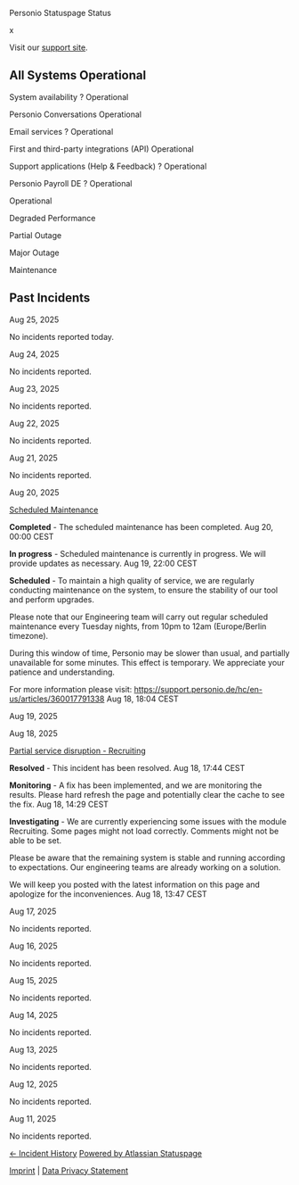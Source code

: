 Personio Statuspage Status

[](https://www.personio.de/)

[](https://status.personio.de/#)

[](https://status.personio.de/#updates-dropdown-support)  x

 Visit our [support site](https://support.personio.de/hc/en-us).

 All Systems Operational
----------

 System availability ?  Operational

 Personio Conversations  Operational

 Email services ?  Operational

 First and third-party integrations (API)  Operational

 Support applications (Help & Feedback) ?  Operational

 Personio Payroll DE ?  Operational

 Operational

 Degraded Performance

 Partial Outage

 Major Outage

 Maintenance

Past Incidents
----------

Aug 25, 2025

No incidents reported today.

Aug 24, 2025

No incidents reported.

Aug 23, 2025

No incidents reported.

Aug 22, 2025

No incidents reported.

Aug 21, 2025

No incidents reported.

Aug 20, 2025

[Scheduled Maintenance](https://status.personio.de/incidents/tg4jdwzw6rkc)

**Completed** - The scheduled maintenance has been completed.
 Aug 20, 00:00 CEST

**In progress** - Scheduled maintenance is currently in progress. We will provide updates as necessary.
 Aug 19, 22:00 CEST

**Scheduled** - To maintain a high quality of service, we are regularly conducting maintenance on the system, to ensure the stability of our tool and perform upgrades.

Please note that our Engineering team will carry out regular scheduled maintenance every Tuesday nights, from 10pm to 12am (Europe/Berlin timezone).

During this window of time, Personio may be slower than usual, and partially unavailable for some minutes. This effect is temporary. We appreciate your patience and understanding.

For more information please visit: <https://support.personio.de/hc/en-us/articles/360017791338>
 Aug 18, 18:04 CEST

Aug 19, 2025

Aug 18, 2025

[Partial service disruption - Recruiting](https://status.personio.de/incidents/7l5xpp9h70v0)

**Resolved** - This incident has been resolved.
 Aug 18, 17:44 CEST

**Monitoring** - A fix has been implemented, and we are monitoring the results. Please hard refresh the page and potentially clear the cache to see the fix.
 Aug 18, 14:29 CEST

**Investigating** - We are currently experiencing some issues with the module Recruiting. Some pages might not load correctly. Comments might not be able to be set.

Please be aware that the remaining system is stable and running according to expectations. Our engineering teams are already working on a solution.

We will keep you posted with the latest information on this page and apologize for the inconveniences.
 Aug 18, 13:47 CEST

Aug 17, 2025

No incidents reported.

Aug 16, 2025

No incidents reported.

Aug 15, 2025

No incidents reported.

Aug 14, 2025

No incidents reported.

Aug 13, 2025

No incidents reported.

Aug 12, 2025

No incidents reported.

Aug 11, 2025

No incidents reported.

[← Incident History](https://status.personio.de/history) [Powered by Atlassian Statuspage](https://www.atlassian.com/software/statuspage?utm_campaign=status.personio.de&utm_content=SP-notifications&utm_medium=powered-by&utm_source=inapp)

[Imprint](https://www.personio.de/impressum/) | [Data Privacy Statement](https://www.personio.de/datenschutzerklaerung/)
